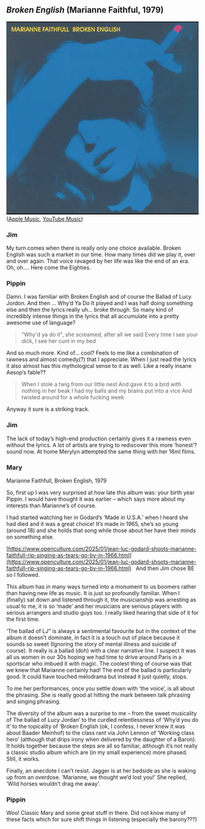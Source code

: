 ## *Broken English* (Marianne Faithful, 1979)

![Broken English](../assets/covers/broken-english.png)  
([Apple Music](https://music.apple.com/us/album/broken-english/1443851809), [YouTube Music](https://music.youtube.com/playlist?list=OLAK5uy_nzmUu1z_h2ACb_mqWhm6FyG7zCzCK87d0))
 
### Jim

My turn comes when there is really only one choice available. Broken English was such a market in our time. How many times did we play it, over and over again. That voice ravaged by her life was like the end of an era. Oh, oh…. Here come the Eighties.

### Pippin

Damn. I was familiar with Broken English and of course the Ballad of Lucy Jordon. And then … Why’d Ya Do It played and I was half doing something else and then the lyrics really uh… broke through. So many kind of incredibly intense things in the lyrics that all accumulate into a pretty awesome use of language?

> "Why'd ya do it", she screamed, after all we said
> Every time I see your dick, I see her cunt in my bed

And so much more. Kind of… cool? Feels to me like a combination of rawness and almost comedy(?) that I appreciate. When I just read the lyrics it also almost has this mythological sense to it as well. Like a really insane Aesop’s fable?? 

> When I stole a twig from our little nest
> And gave it to a bird with nothing in her beak
> I had my balls and my brains put into a vice
> And twisted around for a whole fucking week

Anyway it sure is a striking track.

### Jim

The lack of today’s high-end production certainly gives it a rawness even without the lyrics. A lot of artists are trying to rediscover this more ’honest’? sound now. At home Merylyn attempted the same thing with her 16ml films.

### Mary

Marianne Faithfull, Broken English, 1979

So, first up I was very surprised at how late this album was: your birth year Pippin. I would have thought it was earlier – which says more about my interests than Marianne’s of course.

I had started watching her in Godard’s ‘Made in U.S.A.’ when I heard she had died and it was a great choice! It’s made in 1965, she’s so young (around 18) and she holds that song while those about her have their minds on something else. 

[https://www.openculture.com/2025/01/jean-luc-godard-shoots-marianne-faithfull-rip-singing-as-tears-go-by-in-1966.html](https://www.openculture.com/2025/01/jean-luc-godard-shoots-marianne-faithfull-rip-singing-as-tears-go-by-in-1966.html)
 
And then Jim chose BE so I followed. 

This album has in many ways turned into a monument to us boomers rather than having new life as music. It is just so profoundly familiar. When I (finally) sat down and listened through it, the musicianship was arresting as usual to me, it is so ‘made’ and her musicians are serious players with serious arrangers and studio guys too. I really liked hearing that side of it for the first time. 

‘The ballad of LJ” is always a sentimental favourite but in the context of the album it doesn’t dominate, in fact it is a touch out of place because it sounds so sweet (Ignoring the story of mental illness and suicide of course). It really is a ballad (doh) with a clear narrative line. I suspect it was all us women in our 30s hoping we had time to drive around Paris in a sportscar who imbued it with magic. The coolest thing of course was that we knew that Marianne certainly had! The end of the ballad is particularly good. It could have touched melodrama but instead it just quietly, stops.

To me her performances, once you settle down with ‘the voice’, is all about the phrasing. She is really good at hitting the mark between talk phrasing and singing phrasing. 

The diversity of the album was a surprise to me – from the sweet musicality of The ballad of Lucy Jordan’ to the curdled relentlessness of ‘Why’d you do it’ to the topicality of ‘Broken English (ok, I confess, I never knew it was about Baader Meinhof) to the class rant via John Lennon of ‘Working class hero’ (although that drips irony when delivered by the daughter of a Baron). It holds together because the steps are all so familiar, although it’s not really a classic studio album which are (in my small experience) more phased. Still, it works.

Finally, an anecdote I can’t resist. Jagger is at her bedside as she is waking up from an overdose. ‘Marianne, we thought we’d lost you!’ She replied, ‘Wild horses wouldn’t drag me away’.

### Pippin

Woo! Classic Mary and some great stuff in there. Did not know many of these facts which for sure shift things in listening (especially the barony???)

